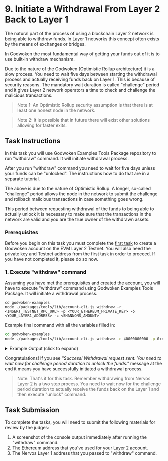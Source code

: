 # 9. Initiate a Withdrawal From Layer 2 Back to Layer 1

The natural part of the process of using a blockchain Layer 2 network is being able to withdraw funds. In Layer 1 networks this concept often exists by the means of exchanges or bridges.

In Godwoken the most fundamental way of getting your funds out of it is to use built-in withdraw mechanism.

Due to the nature of the Godwoken (Optimistic Rollup architecture) it is a slow process. You need to wait five days between starting the withdrawal process and actually receiving funds back on Layer 1. This is because of security reasons. The mandatory wait duration is called "challenge" period and it gives Layer 2 network operators a time to check and challenge the malicious transactions.

> Note 1: An Optimistic Rollup security assumption is that there is at least one honest node in the network.

> Note 2: It is possible that in future there will exist other solutions allowing for faster exits.

## Task Instructions

In this task you will use Godwoken Examples Tools Package repository to run "withdraw" command. It will initiate withdrawal process.

After you run "withdraw" command you need to wait for five days unless your funds can be "unlocked". The instructions how to do that are in a separate tutorial.

The above is due to the nature of Optimistic Rollup.  A longer, so-called "challenge" period allows the node in the network to submit the challenge and rollback malicious transactions in case something goes wrong.

This period between requesting withdrawal of the funds to being able to actually unlock it is necessary to make sure that the transactions in the network are valid and you are the true owner of the withdrawn assets.

### Prerequisites

Before you begin on this task you must complete the [first task](https://github.com/Kuzirashi/gw-gitcoin-instruction/tree/master/src/tasks/1.create.godwoken.account.md) to create a Godwoken account on the EVM Layer 2 Testnet. You will also need the private key and Testnet address from the first task in order to proceed. If you have not completed it, please do so now.

### 1. Execute "withdraw" command

Assuming you have met the prerequisites and created the account, you will have to execute "withdraw" command using Godwoken Examples Tools Package. It will initiate a withdrawal process.

```
cd godwoken-examples
node ./packages/tools/lib/account-cli.js withdraw -r <INSERT_TESTNET_RPC_URL> -p <YOUR_ETHEREUM_PRIVATE_KEY> -o <YOUR_LAYER1_ADDRESS> -c <SHANNONS_AMOUNT>
```

Example final command with all the variables filled in:

```sh
cd godwoken-examples
node ./packages/tools/lib/account-cli.js withdraw -c 40000000000 -p 0xd9066ff9f753a1898709b568119055660a77d9aae4d7a4ad677b8fb3d2a571e5 -o ckt1qyq9u5vzgtklnqrr6cevra7w2utrsxmjgefs72sfju -r http://3.235.223.161:18114
```

<details>
<summary>Example Output (click to expand)</summary>
  
```txt
LUMOS_CONFIG_NAME: AGGRON4
waiting for sync ...
synced ...
owner lock hash: 0x5c7253696786b9eddd34e4f6b6e478ec5742bd36569ec60c1d0487480ba4f9e3
eth address: 0xd173313a51f8fc37bcf67569b463abd89d81844f
l2 lock hash: 0x4cbe982a44788125a1fd62958a4682f65dfcbe808de812b62113501258a27805
--- godwoken withdraw ---
nonce: 0
rollupTypeHash: 0x7f59f6be6d87d5346c9a749f10ce3a899b959d52c63102605297b3aab850e7f1
withdrawalRequest: {
  raw: {
    nonce: '0x0',
    capacity: '0x9502f9000',
    amount: '0x0',
    sudt_script_hash: '0x0000000000000000000000000000000000000000000000000000000000000000',
    account_script_hash: '0x4cbe982a44788125a1fd62958a4682f65dfcbe808de812b62113501258a27805',
    sell_amount: '0x0',
    sell_capacity: '0x2540be400',
    owner_lock_hash: '0x5c7253696786b9eddd34e4f6b6e478ec5742bd36569ec60c1d0487480ba4f9e3',
    payment_lock_hash: '0x0000000000000000000000000000000000000000000000000000000000000000',
    fee: { sudt_id: 1, amount: 0n }
  },
  signature: '0xc99102c5774b0b022bd384abcd9dcd7703d243b6a62187f75aa4a004ab74441b2409bf61bbeebaa385d53667f6de333f6bf48977cb99990d7a6325a8da67c1b000'
}
result: null
--- godwoken withdraw finished ---
waiting for layer 2 block producer withdrawal ... 0 seconds
Your account id: 4
ckb balance in godwoken is: 80000000000
waiting for layer 2 block producer withdrawal ... 5 seconds
...
ckb balance in godwoken is: 80000000000
waiting for layer 2 block producer withdrawal ... 35 seconds
ckb balance in godwoken is: 80000000000
waiting for layer 2 block producer withdrawal ... 40 seconds
ckb balance in godwoken is: 40000000000
Success! Withdrawal request sent. You need to wait now for challenge period duration to unlock the funds.
```

</details>

Congratulations! If you see *"Success! Withdrawal request sent. You need to wait now for challenge period duration to unlock the funds."* message at the end it means you have successfully initiated a withdrawal process.

> Note: That's it for this task. Remember withdrawing from Nervos Layer 2 is a two step process. You need to wait now for the challenge period duration to actually receive the funds back on the Layer 1 and then execute "unlock" command.

## Task Submission

To complete the tasks, you will need to submit the following materials for review by the judges:

1. A screenshot of the console output immediately after running the "withdraw" command.
2. The Ethereum address that you've used for your Layer 2 account.
3. The Nervos Layer 1 address that you passed to "withdraw" command.